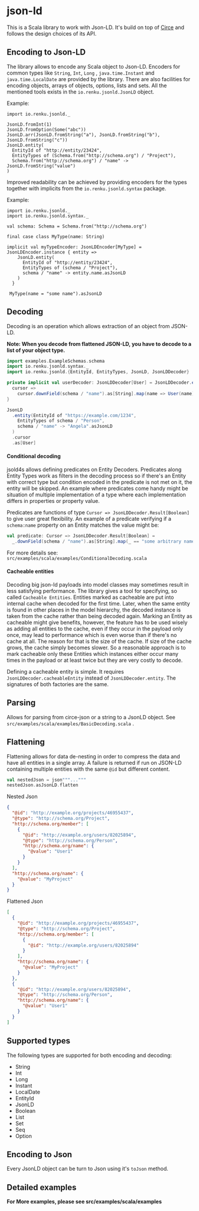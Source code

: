 # json-ld

This is a Scala library to work with Json-LD. It's build on top of [Circe](https://circe.github.io/circe) and follows
the design choices of its API.

## Encoding to Json-LD

The library allows to encode any Scala object to Json-LD. Encoders for common types like `String`, `Int`, `Long`
, `java.time.Instant` and `java.time.LocalDate` are provided by the library. There are also facilities for encoding
objects, arrays of objects, options, lists and sets. All the mentioned tools exists in the `io.renku.jsonld.JsonLD`
object.

Example:

```
import io.renku.jsonld._

JsonLD.fromInt(1)
JsonLD.fromOption(Some("abc"))
JsonLD.arr(JsonLD.fromString("a"), JsonLD.fromString("b"), JsonLD.fromString("c"))
JsonLD.entity(
  EntityId of "http://entity/23424",
  EntityTypes of (Schema.from("http://schema.org") / "Project"),
  Schema.from("http://schema.org") / "name" -> JsonLD.fromString("value")
)
```

Improved readability can be achieved by providing encoders for the types together with implicits from
the `io.renku.jsonld.syntax` package.

Example:

```
import io.renku.jsonld._
import io.renku.jsonld.syntax._

val schema: Schema = Schema.from("http://schema.org")

final case class MyType(name: String)

implicit val myTypeEncoder: JsonLDEncoder[MyType] = JsonLDEncoder.instance { entity =>
    JsonLD.entity(
      EntityId of "http://entity/23424",
      EntityTypes of (schema / "Project"),
      schema / "name" -> entity.name.asJsonLD
    )
  }
  
 MyType(name = "some name").asJsonLD
```

## Decoding

Decoding is an operation which allows extraction of an object from JSON-LD.

**Note: When you decode from flattened JSON-LD, you have to decode to a list of your object type.**

```scala
import examples.ExampleSchemas.schema
import io.renku.jsonld.syntax._
import io.renku.jsonld.{EntityId, EntityTypes, JsonLD, JsonLDDecoder}

private implicit val userDecoder: JsonLDDecoder[User] = JsonLDDecoder.entity(EntityTypes.of(schema / "Person")) {
  cursor =>
    cursor.downField(schema / "name").as[String].map(name => User(name))
}

JsonLD
  .entity(EntityId of "https://example.com/1234",
    EntityTypes of schema / "Person",
    schema / "name" -> "Angela".asJsonLD
  )
  .cursor
  .as[User]
```

#### Conditional decoding

jsold4s allows defining predicates on Entity Decoders. Predicates along Entity Types work as filters in the decoding process so if there's an Entity with correct type but condition encoded in the predicate is not met on it, the entity will be skipped. An example where predicates come handy might be situation of multiple implementation of a type where each implementation differs in properties or property value.

Predicates are functions of type `Cursor => JsonLDDecoder.Result[Boolean]` to give user great flexibility. An example of a predicate verifying if a `schema:name` property on an Entity matches the value might be:

```scala
val predicate: Cursor => JsonLDDecoder.Result[Boolean] =
  _.downField(schema / "name").as[String].map(_ == "some arbitrary name")
```

For more details see: `src/examples/scala/examples/ConditionalDecoding.scala`

#### Cacheable entities

Decoding big json-ld payloads into model classes may sometimes result in less satisfying performance. The library gives a tool for specifying, so called `Cacheable Entities`. Entities marked as cacheable are put into internal cache when decoded for the first time. Later, when the same entity is found in other places in the model hierarchy, the decoded instance is taken from the cache rather than being decoded again. Marking an Entity as cacheable might give benefits, however, the feature has to be used wisely as adding all entities to the cache, even if they occur in the payload only once, may lead to performance which is even worse than if there's no cache at all. The reason for that is the size of the cache. If size of the cache grows, the cache simply becomes slower. So a reasonable approach is to mark cacheable only these Entities which instances either occur many times in the payload or at least twice but they are very costly to decode.

Defining a cacheable entity is simple. It requires `JsonLDDecoder.cacheableEntity` instead of `JsonLDDecoder.entity`. The signatures of both factories are the same.

## Parsing

Allows for parsing from circe-json or a string to a JsonLD object. See `src/examples/scala/examples/BasicDecoding.scala`
.

## Flattening

Flattening allows for data de-nesting in order to compress the data and have all entities in a single array. A failure
is returned if run on JSON-LD containing multiple entities with the same `@id` but different content.

```scala
val nestedJson = json"""..."""
nestedJson.asJsonLD.flatten
```

Nested Json

```json
{
  "@id": "http://example.org/projects/46955437",
  "@type": "http://schema.org/Project",
  "http://schema.org/member": [
    {
      "@id": "http://example.org/users/82025894",
      "@type": "http://schema.org/Person",
      "http://schema.org/name": {
        "@value": "User1"
      }
    }
  ],
  "http://schema.org/name": {
    "@value": "MyProject"
  }
}
```

Flattened Json

```json
[
  {
    "@id": "http://example.org/projects/46955437",
    "@type": "http://schema.org/Project",
    "http://schema.org/member": [
      {
        "@id": "http://example.org/users/82025894"
      }
    ],
    "http://schema.org/name": {
      "@value": "MyProject"
    }
  },
  {
    "@id": "http://example.org/users/82025894",
    "@type": "http://schema.org/Person",
    "http://schema.org/name": {
      "@value": "User1"
    }
  }
]
```

## Supported types

The following types are supported for both encoding and decoding:

- String
- Int
- Long
- Instant
- LocalDate
- EntityId
- JsonLD
- Boolean
- List
- Set
- Seq
- Option

## Encoding to Json

Every JsonLD object can be turn to Json using it's `toJson` method.

## Detailed examples

**For More examples, please see src/examples/scala/examples**
